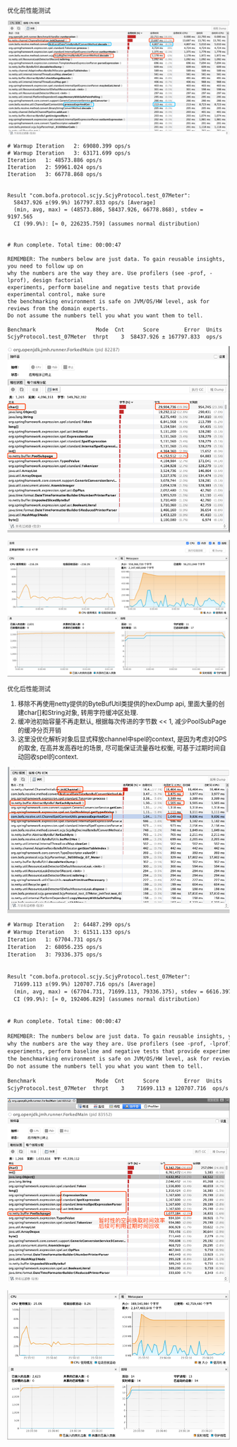 优化前性能测试

![image-20200317000543807](./images/image-20200317000543807.png)

```
# Warmup Iteration   2: 69080.399 ops/s
# Warmup Iteration   3: 63171.699 ops/s
Iteration   1: 48573.886 ops/s
Iteration   2: 59961.024 ops/s
Iteration   3: 66778.868 ops/s


Result "com.bofa.protocol.scjy.ScjyProtocol.test_07Meter":
  58437.926 ±(99.9%) 167797.833 ops/s [Average]
  (min, avg, max) = (48573.886, 58437.926, 66778.868), stdev = 9197.565
  CI (99.9%): [≈ 0, 226235.759] (assumes normal distribution)


# Run complete. Total time: 00:00:47

REMEMBER: The numbers below are just data. To gain reusable insights, you need to follow up on
why the numbers are the way they are. Use profilers (see -prof, -lprof), design factorial
experiments, perform baseline and negative tests that provide experimental control, make sure
the benchmarking environment is safe on JVM/OS/HW level, ask for reviews from the domain experts.
Do not assume the numbers tell you what you want them to tell.

Benchmark                   Mode  Cnt      Score        Error  Units
ScjyProtocol.test_07Meter  thrpt    3  58437.926 ± 167797.833  ops/s
```

![image-20200316235652817](./images/image-20200316235652817.png)

![image-20200317000827069](./images/image-20200317000827069.png)

优化后性能测试

1.  移除不再使用netty提供的ByteBufUtil类提供的hexDump api, 里面大量的创建char[]和String对象, 转用字符缓冲区处理.
2.  缓冲池初始容量不再走默认, 根据每次传进的字节数 << 1, 减少PoolSubPage的缓冲分页开销
3.  这里没优化解析对象后显式释放channel中spel的context, 是因为考虑对QPS的取舍, 在高并发高吞吐的场景, 尽可能保证流量吞吐权衡, 可基于过期时间自动回收spel的context.

![image-20200316232728505](./images/image-20200316232728505.png)

```html
# Warmup Iteration   2: 64487.299 ops/s
# Warmup Iteration   3: 61511.133 ops/s
Iteration   1: 67704.731 ops/s
Iteration   2: 68056.235 ops/s
Iteration   3: 79336.375 ops/s


Result "com.bofa.protocol.scjy.ScjyProtocol.test_07Meter":
  71699.113 ±(99.9%) 120707.716 ops/s [Average]
  (min, avg, max) = (67704.731, 71699.113, 79336.375), stdev = 6616.397
  CI (99.9%): [≈ 0, 192406.829] (assumes normal distribution)


# Run complete. Total time: 00:00:47

REMEMBER: The numbers below are just data. To gain reusable insights, you need to follow up on
why the numbers are the way they are. Use profilers (see -prof, -lprof), design factorial
experiments, perform baseline and negative tests that provide experimental control, make sure
the benchmarking environment is safe on JVM/OS/HW level, ask for reviews from the domain experts.
Do not assume the numbers tell you what you want them to tell.

Benchmark                   Mode  Cnt      Score        Error  Units
ScjyProtocol.test_07Meter  thrpt    3    71699.113 ± 120707.716  ops/s
```

![image-20200316234027529](./images/image-20200316234027529.png)

![image-20200316234658144](./images/image-20200316234658144.png)

